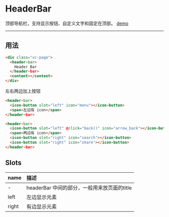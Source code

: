 # HeaderBar

顶部导航栏，支持显示按钮、自定义文字和固定在顶部。 [demo](https://myronliu347.github.io/vue-carbon/#!/headerBar)

----

## 用法

```html
<div class="vc-page">
  <header-bar>
    Header Bar
  </header-bar>
  <content></content>
</div>
```

左右两边加上按钮

```html
<header-bar>
  <icon-button slot="left" icon="menu"></icon-button>
  <span>左边有 icon</span>
</header-bar>

<header-bar>
  <icon-button slot="left" @click="back()" icon="arrow_back"></icon-button>
  <span>两边有 icon</span>
  <icon-button slot="right" icon="search"></icon-button>
  <icon-button slot="right" icon="share"></icon-button>
</header-bar>
```

## Slots

| name | 描述     |
| :------------- | :------------- |
| -   | headerBar 中间的部分，一般用来放页面的title|
| left | 左边显示元素 |
| right | 有边显示元素 |

